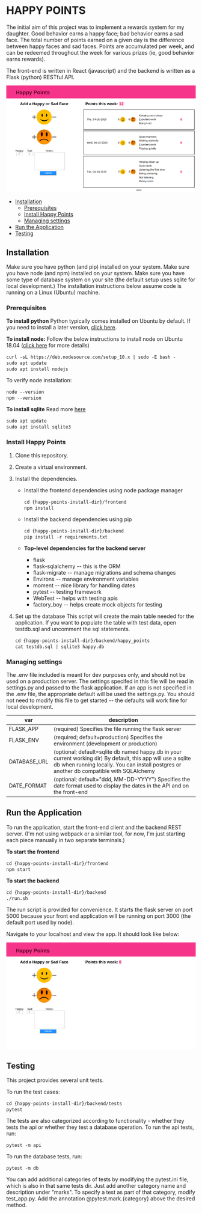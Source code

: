# HAPPY POINTS

The initial aim of this project was to implement a rewards system for my daughter. Good behavior earns a happy face; bad behavior earns a sad face. The total number of points earned on a given day is the difference between happy faces and sad faces. Points are accumulated per week, and can be redeemed throughout the week for various prizes (ie, good behavior earns rewards).

The front-end is written in React (javascript) and the backend is written as a Flask (python) RESTful API.

![alt text](https://github.com/ariesunique/happy_points/blob/master/docs/images/happy-points-with-data-820x461.png "Happy Points Application")


- [Installation](#installation)
  * [Prerequisites](#prerequisites)
  * [Install Happy Points](#install-happy-points)
  * [Managing settings](#managing-settings)
- [Run the Application](#run-the-application)
- [Testing](#testing)

## Installation

Make sure you have python (and pip) installed on your system. Make sure you have node (and npm) installed on your system. Make sure you have some type of database system on your site (the default setup uses sqlite for local development.) The installation instructions below assume code is running on a Linux (Ubuntu) machine.

### Prerequisites

**To install python**
Python typically comes installed on Ubuntu by default. If you need to install a later version, [click here](https://linuxize.com/post/how-to-install-python-3-8-on-ubuntu-18-04/).

**To install node:**
Follow the below instructions to install node on Ubuntu 18.04 ([click here](https://linuxize.com/post/how-to-install-node-js-on-ubuntu-18.04/) for more details)
```
curl -sL https://deb.nodesource.com/setup_10.x | sudo -E bash -
sudo apt update
sudo apt install nodejs
```

To verify node installation:
```
node --version
npm --version
```

**To install sqlite**
Read more [here](https://linuxhint.com/install_sqlite_browser_ubuntu_1804/)
```
sudo apt update
sudo apt install sqlite3
```

### Install Happy Points
1. Clone this repository.
2. Create a virtual environment.
3. Install the dependencies.
    * Install the frontend dependencies using node package manager
      ```
      cd {happy-points-install-dir}/frontend
      npm install
      ```
 
    * Install the backend dependencies using pip

      ```
      cd {happy-points-install-dir}/backend
      pip install -r requirements.txt
      ```

    * **Top-level dependencies for the backend server**
      * flask
      * flask-sqlalchemy -- this is the ORM
      * flask-migrate -- manage migrations and schema changes
      * Environs -- manage environment variables
      * moment -- nice library for handling dates
      * pytest -- testing framework
      * WebTest -- helps with testing apis
      * factory_boy -- helps create mock objects for testing

4. Set up the database 
   This script will create the main table needed for the application. If you want to populate the table with test data, open testdb.sql and uncomment the sql statements.
   ```
   cd {happy-points-install-dir}/backend/happy_points
   cat testdb.sql | sqlite3 happy.db
   ```

### Managing settings
The .env file included is meant for dev purposes only, and should not be used on a production server. The settings specifed in this file will be read in settings.py and passed to the flask application. If an app is not specified in the .env file, the appropriate default will be used the settings.py. You should not need to modify this file to get started -- the defaults will work fine for local development.

| var | description |
| -- | -- |
|FLASK_APP| (required) Specifies the file running the flask server|
|FLASK_ENV| (required; default=production) Specifies the environment (development or production)|
|DATABASE_URL| (optional; default=sqlite db named happy.db in your current working dir) By default, this app will use a sqlite db when running locally. You can install postgres or another db compatible with SQLAlchemy |
|DATE_FORMAT| (optional; default="ddd, MM-DD-YYYY") Specifies the date format used to display the dates in the API and on the front-end






## Run the Application

To run the application, start the front-end client and the backend REST server. (I'm not using webpack or a similar tool, for now, I'm just starting each piece manually in two separate terminals.)

**To start the frontend**
```
cd {happy-points-install-dir}/frontend
npm start
```

**To start the backend**
```
cd {happy-points-install-dir}/backend
./run.sh
```

The run script is provided for convenience. It starts the flask server on port 5000 because your front end application will be running on port 3000 (the default port used by node).

Navigate to your localhost and view the app. It should look like below:

![alt text](https://github.com/ariesunique/happy_points/blob/master/docs/images/happy-points-initial-screenshot-683x384.png "Happy Points Application")



## Testing

This project provides several unit tests. 

To run the test cases:
```
cd {happy-points-install-dir}/backend/tests
pytest
```

The tests are also categorized according to functionality - whether they tests the api or whether they test a database operation. To run the api tests, run:
```
pytest -m api
```

To run the database tests, run:
```
pytest -m db
````

You can add additional categories of tests by modifying the pytest.ini file, which is also in that same tests dir. Just add another category name and description under "marks". To specify a test as part of that category, modify test_app.py. Add the annotation @pytest.mark.{category} above the desired method.    


